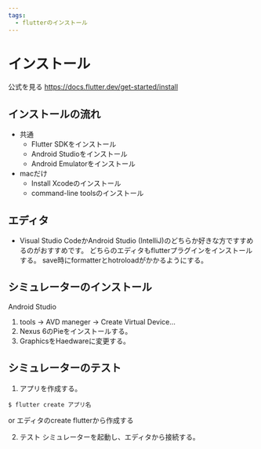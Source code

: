 ```yaml
---
tags:
  - flutterのインストール
---
```


# インストール
公式を見る
https://docs.flutter.dev/get-started/install

## インストールの流れ
- 共通
  - Flutter SDKをインストール
  - Android Studioをインストール
  - Android Emulatorをインストール
- macだけ
  - Install Xcodeのインストール
  - command-line toolsのインストール

## エディタ
- Visual Studio CodeかAndroid Studio (IntelliJ)のどちらか好きな方ですすめるのがおすすめです。
どちらのエディタもflutterプラグインをインストールする。
save時にformatterとhotroloadがかかるようにする。


## シミュレーターのインストール
Android Studio
1. tools → AVD maneger → Create Virtual Device...
2. Nexus 6のPieをインストールする。
3. GraphicsをHaedwareに変更する。

## シミュレーターのテスト
1. アプリを作成する。
```
$ flutter create アプリ名
```
or
エディタのcreate flutterから作成する

2. テスト
シミュレーターを起動し、エディタから接続する。

